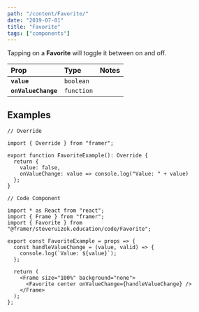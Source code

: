 ```yaml
---
path: "/content/Favorite/"
date: "2019-07-01"
title: "Favorite"
tags: ["components"]
---
```


Tapping on a **Favorite** will toggle it between on and off.

| Prop                | Type       | Notes |
| :------------------ | :--------- | :---- |
| **`value`**         | `boolean`  |       |
| **`onValueChange`** | `function` |       |

## Examples

```tsx
// Override

import { Override } from "framer";

export function FavoriteExample(): Override {
  return {
    value: false,
    onValueChange: value => console.log("Value: " + value)
  };
}
```

```tsx
// Code Component

import * as React from "react";
import { Frame } from "framer";
import { Favorite } from "@framer/steveruizok.education/code/Favorite";

export const FavoriteExample = props => {
  const handleValueChange = (value, valid) => {
    console.log(`Value: ${value}`);
  };

  return (
    <Frame size="100%" background="none">
      <Favorite center onValueChange={handleValueChange} />
    </Frame>
  );
};
```
